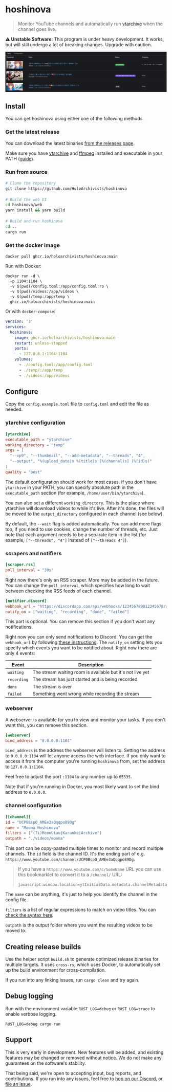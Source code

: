# hoshinova

> Monitor YouTube channels and automatically run
> [ytarchive](https://github.com/Kethsar/ytarchive) when the channel goes live.

**⚠️ Unstable Software**: This program is under heavy development. It works, but
will still undergo a lot of breaking changes. Upgrade with caution.

![Screenshot of Web UI](.github/screenshot.png)

## Install

You can get hoshinova using either one of the following methods.

### Get the latest release

You can download the latest binaries
[from the releases page](https://github.com/HoloArchivists/hoshinova/releases).

Make sure you have [ytarchive](https://github.com/Kethsar/ytarchive) and
[ffmpeg](https://ffmpeg.org/) installed and executable in your PATH
([guide](https://github.com/HoloArchivists/hollow_memories)).

### Run from source

```bash
# Clone the repository
git clone https://github.com/HoloArchivists/hoshinova

# Build the web UI
cd hoshinova/web
yarn install && yarn build

# Build and run hoshinova
cd ..
cargo run
```

### Get the docker image

```
docker pull ghcr.io/holoarchivists/hoshinova:main
```

Run with Docker:

```
docker run -d \
  -p 1104:1104 \
  -v $(pwd)/config.toml:/app/config.toml:ro \
  -v $(pwd)/videos:/app/videos \
  -v $(pwd)/temp:/app/temp \
  ghcr.io/holoarchivists/hoshinova:main
```

Or with `docker-compose`:

```yaml
version: '3'
services:
  hoshinova:
    image: ghcr.io/holoarchivists/hoshinova:main
    restart: unless-stopped
    ports:
      - 127.0.0.1:1104:1104
    volumes:
      - ./config.toml:/app/config.toml
      - ./temp/:/app/temp
      - ./videos:/app/videos
```

## Configure

Copy the `config.example.toml` file to `config.toml` and edit the file as
needed.

### ytarchive configuration

```toml
[ytarchive]
executable_path = "ytarchive"
working_directory = "temp"
args = [
  "--vp9", "--thumbnail", "--add-metadata", "--threads", "4",
  "--output", "%(upload_date)s %(title)s [%(channel)s] (%(id)s)"
]
quality = "best"
```

The default configuration should work for most cases. If you don't have
`ytarchive` in your PATH, you can specify absolute path in the `executable_path`
section (for example, `/home/user/bin/ytarchive`).

You can also set a different `working_directory`. This is the place where
ytarchive will download videos to while it's live. After it's done, the files
will be moved to the `output_directory` configured in each channel (see below).

By default, the `--wait` flag is added automatically. You can add more flags
too, if you need to use cookies, change the number of threads, etc. Just note
that each argument needs to be a separate item in the list (for example,
`["--threads", "4"]` instead of `["--threads 4"]`).

### scrapers and notifiers

```toml
[scraper.rss]
poll_interval = "30s"
```

Right now there's only an RSS scraper. More may be added in the future. You can
change the `poll_interval`, which specifies how long to wait between checking
the RSS feeds of each channel.

```toml
[notifier.discord]
webhook_url = "https://discordapp.com/api/webhooks/123456789012345678/abcdefghijklmnopqrstuvwxyz"
notify_on = ["waiting", "recording", "done", "failed"]
```

This part is optional. You can remove this section if you don't want any
notifications.

Right now you can only send notifications to Discord. You can get the
`webhook_url` by following
[these instructions](https://support.discord.com/hc/en-us/articles/228383668-Intro-to-Webhooks).
The `notify_on` setting lets you specify which events you want to be notified
about. Right now there are only 4 events:

| Event       | Description                                                |
| ----------- | ---------------------------------------------------------- |
| `waiting`   | The stream waiting room is available but it's not live yet |
| `recording` | The stream has just started and is being recorded          |
| `done`      | The stream is over                                         |
| `failed`    | Something went wrong while recording the stream            |

### webserver

A webserver is available for you to view and monitor your tasks. If you don't
want this, you can remove this section.

```toml
[webserver]
bind_address = "0.0.0.0:1104"
```

`bind_address` is the address the webserver will listen to. Setting the address
to `0.0.0.0:1104` will let anyone access the web interface. If you only want to
access it from the computer you're running `hoshinova` from, set the address to
`127.0.0.1:1104`.

Feel free to adjust the port `:1104` to any number up to `65535`.

Note that if you're running in Docker, you most likely want to set the bind
address to `0.0.0.0`.

### channel configuration

```toml
[[channel]]
id = "UCP0BspO_AMEe3aQqqpo89Dg"
name = "Moona Hoshinova"
filters = ["(?i)MoonUtau|Karaoke|Archive"]
outpath = "./videos/moona"
```

This part can be copy-pasted multiple times to monitor and record multiple
channels. The `id` field is the channel ID. It's the ending part of e.g.
`https://www.youtube.com/channel/UCP0BspO_AMEe3aQqqpo89Dg`.

> If you have a `https://www.youtube.com/c/SomeName` URL you can use this
> bookmarklet to convert it to a `/channel/` URL:
>
> ```
> javascript:window.location=ytInitialData.metadata.channelMetadataRenderer.channelUrl
> ```

The `name` can be anything, it's just to help you identify the channel in the
config file.

`filters` is a list of regular expressions to match on video titles. You can
[check the syntax here](https://docs.rs/regex/latest/regex/#syntax).

`outpath` is the output folder where you want the resulting videos to be moved
to.

## Creating release builds

Use the helper script `build.sh` to generate optimized release binaries for
multiple targets. It uses `cross-rs`, which uses Docker, to automatically set up
the build environment for cross-compilation.

If you run into any linking issues, run `cargo clean` and try again.

## Debug logging

Run with the environment variable `RUST_LOG=debug` or `RUST_LOG=trace` to enable
verbose logging.

```
RUST_LOG=debug cargo run
```

## Support

This is very early in development. New features will be added, and existing
features may be changed or removed without notice. We do not make any guarantees
on the software's stability.

That being said, we're open to accepting input, bug reports, and contributions.
If you run into any issues, feel free to
[hop on our Discord](https://discord.gg/y53h4pHB3n), or
[file an issue](https://github.com/HoloArchivists/hoshinova/issues/new/choose).

